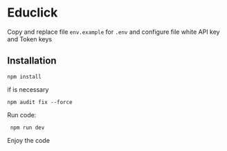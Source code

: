 # Educlick

Copy and replace file `env.example` for `.env` and configure file white API key  and Token keys

## Installation
    npm install

if is necessary

```shell
npm audit fix --force
```

Run code:
```shell
 npm run dev
```

 Enjoy the code
